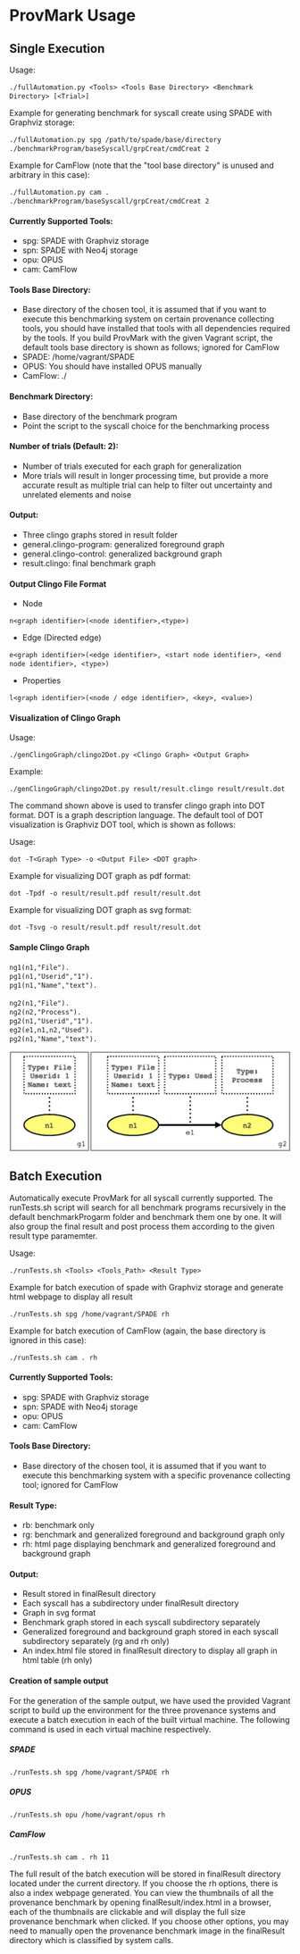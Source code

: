 # ProvMark Usage

## Single Execution

Usage:
~~~~
./fullAutomation.py <Tools> <Tools Base Directory> <Benchmark Directory> [<Trial>]
~~~~

Example for generating benchmark for syscall create using SPADE with Graphviz storage:
~~~~
./fullAutomation.py spg /path/to/spade/base/directory ./benchmarkProgram/baseSyscall/grpCreat/cmdCreat 2 
~~~~

Example for CamFlow (note that the "tool base directory" is unused and arbitrary in this case):
~~~~
./fullAutomation.py cam . ./benchmarkProgram/baseSyscall/grpCreat/cmdCreat 2 
~~~~

#### Currently Supported Tools:
- spg:    SPADE with Graphviz storage
- spn:    SPADE with Neo4j storage
- opu:    OPUS
- cam:    CamFlow

#### Tools Base Directory:
- Base directory of the chosen tool, it is assumed that if you want to execute this benchmarking system on certain provenance collecting tools, you should have installed that tools with all dependencies required by the tools. If you build ProvMark with the given Vagrant script, the default tools base directory is shown as follows; ignored for CamFlow
- SPADE: /home/vagrant/SPADE
- OPUS: You should have installed OPUS manually
- CamFlow: ./

#### Benchmark Directory:
- Base directory of the benchmark program
- Point the script to the syscall choice for the benchmarking process

#### Number of trials (Default: 2):
- Number of trials executed for each graph for generalization
- More trials will result in longer processing time, but provide a more accurate result as multiple trial can help to filter out uncertainty and unrelated elements and noise

#### Output:
- Three clingo graphs stored in result folder
- general.clingo-program: generalized foreground graph
- general.clingo-control: generalized background graph
- result.clingo: final benchmark graph

#### Output Clingo File Format

- Node

~~~~
n<graph identifier>(<node identifier>,<type>)
~~~~

- Edge (Directed edge)

~~~~
e<graph identifier>(<edge identifier>, <start node identifier>, <end node identifier>, <type>)
~~~~

- Properties

~~~~
l<graph identifier>(<node / edge identifier>, <key>, <value>)
~~~~

#### Visualization of Clingo Graph

Usage:
~~~~
./genClingoGraph/clingo2Dot.py <Clingo Graph> <Output Graph>
~~~~

Example:
~~~~
./genClingoGraph/clingo2Dot.py result/result.clingo result/result.dot
~~~~

The command shown above is used to transfer clingo graph into DOT format. DOT is a graph description language. The default tool of DOT visualization is Graphviz DOT tool, which is shown as follows:

Usage:
~~~~
dot -T<Graph Type> -o <Output File> <DOT graph>
~~~~

Example for visualizing DOT graph as pdf format:
~~~~
dot -Tpdf -o result/result.pdf result/result.dot
~~~~

Example for visualizing DOT graph as svg format:
~~~~
dot -Tsvg -o result/result.pdf result/result.dot
~~~~

#### Sample Clingo Graph

~~~~
ng1(n1,"File").
pg1(n1,"Userid","1").
pg1(n1,"Name","text").

ng2(n1,"File").
ng2(n2,"Process").
pg2(n1,"Userid","1").
eg2(e1,n1,n2,"Used").
pg2(n1,"Name","text").
~~~~

![Visualized graph for the above Clingo code](https://raw.githubusercontent.com/arthurscchan/ProvMark/Middleware2019/documentation/img/sample.jpg)

## Batch Execution

Automatically execute ProvMark for all syscall currently supported. The runTests.sh script will search for all benchmark programs recursively in the default benchmarkProgarm folder and benchmark them one by one. It will also group the final result and post process them according to the given result type paramemter.

Usage:
~~~~
./runTests.sh <Tools> <Tools_Path> <Result Type>
~~~~

Example for batch execution of spade with Graphviz storage and generate html webpage to display all result
~~~~
./runTests.sh spg /home/vagrant/SPADE rh
~~~~

Example for batch execution of CamFlow (again, the base directory is ignored in this case):
~~~~
./runTests.sh cam . rh
~~~~

#### Currently Supported Tools:
- spg:    SPADE with Graphviz storage
- spn:    SPADE with Neo4j storage
- opu:    OPUS
- cam:    CamFlow

#### Tools Base Directory:
- Base directory of the chosen tool, it is assumed that if you want to execute this benchmarking system with a specific provenance collecting tool; ignored for CamFlow

#### Result Type:
- rb: benchmark only
- rg: benchmark and generalized foreground and background graph only
- rh: html page displaying benchmark and generalized foreground and background graph

#### Output:
- Result stored in finalResult directory
- Each syscall has a subdirectory under finalResult directory
- Graph in svg format
- Benchmark graph stored in each syscall subdirectory separately
- Generalized foreground and background graph stored in each syscall subdirectory separately (rg and rh only)
- An index.html file stored in finalResult directory to display all graph in html table (rh only)

#### Creation of sample output

For the generation of the sample output, we have used the provided Vagrant script to build up the environment for the three provenance systems and execute a batch execution in each of the built virtual machine. The following command is used in each virtual machine respectively.

##### SPADE
~~~~
./runTests.sh spg /home/vagrant/SPADE rh
~~~~

##### OPUS
~~~~
./runTests.sh opu /home/vagrant/opus rh
~~~~

##### CamFlow
~~~~
./runTests.sh cam . rh 11
~~~~

The full result of the batch execution will be stored in finalResult directory located under the current directory. If you choose the rh options, there is also a index webpage generated. You can view the thumbnails of all the provenance benchmark by opening finalResult/index.html in a browser, each of the thumbnails are clickable and will display the full size provenance benchmark when clicked. If you choose other options, you may need to manually open the provenance benchmark image in the finalResult directory which is classified by system calls.
